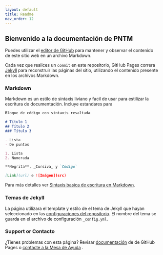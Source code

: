 ```yaml
---
layout: default
title: Readme
nav_order: 12
---
```

## Bienvenido a la documentación de PNTM

Puedes utilizar el [editor de GitHub](https://github.com/MinisterioDeSalud-CL-TTA/pntmdocs/edit/main/README.md) para mantener y observar el contenido de este
sitio web en un archivo Markdown.

Cada vez que realices un `commit` en este repositorio, GitHub Pages correra [Jekyll](https://jekyllrb.com/) para reconstruir las páginas del sitio, utilizando el contenido presente en los archivos Markdown.

### Markdown

Markdown es un estilo de sintaxis liviano y facil de usar para estilizar la escritura de documentación. Incluye estandares para

```markdown
Bloque de código con sintaxis resaltada

# Título 1
## Título 2
### Título 3

- Lista
- De puntos

1. Lista
2. Numerada

**Negrita**, _Cursiva_ y `Código` 

[Link](url) e ![Imágen](src)
```

Para más detalles ver [Sintaxis basica de escritura en Markdown](https://docs.github.com/en/github/writing-on-github/getting-started-with-writing-and-formatting-on-github/basic-writing-and-formatting-syntax).

### Temas de Jekyll

La página utilizara el template y estilo de el tema de Jekyll que hayan seleccionado en las [configuraciones del repositorio](https://github.com/MinisterioDeSalud-CL-TTA/pntmdocs/settings/pages). El nombre del tema se guarda en el archivo de configuración `_config.yml`.

### Support or Contacto

¿Tienes problemas con esta página? Revisar [documentación](https://docs.github.com/categories/github-pages-basics/) de  de GitHub Pages o [contacte a la Mesa de Ayuda](mailto:mesadeayudapntm@minsal.cl) .
